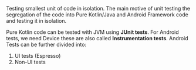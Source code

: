 
Testing smallest unit of code in isolation. The main motive of unit testing the segregation of the code into Pure Kotlin/Java and Android Framework code and testing it in isolation.

Pure Kotlin code can be tested with JVM using **JUnit tests**.
For Android tests, we need Device these are also called **Instrumentation tests**.
Android Tests can be further divided into:
1. UI tests  (Espresso)
2. Non-UI tests